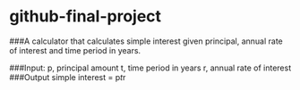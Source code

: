 # github-final-project

###A calculator that calculates simple interest given principal, annual rate of interest and time period in years.

###Input:
   p, principal amount
   t, time period in years
   r, annual rate of interest
###Output
   simple interest = p*t*r

